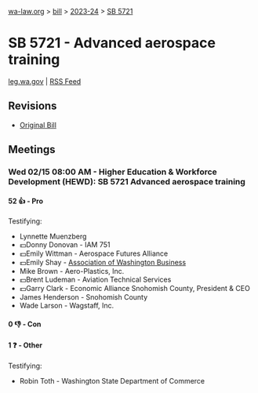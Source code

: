 [wa-law.org](/) > [bill](/bill/) > [2023-24](/bill/2023-24/) > [SB 5721](/bill/2023-24/sb/5721/)

# SB 5721 - Advanced aerospace training
[leg.wa.gov](https://app.leg.wa.gov/billsummary?BillNumber=5721&Year=2023&Initiative=false) | [RSS Feed](./rss.xml)

## Revisions
* [Original Bill](1/)

## Meetings
### Wed 02/15 08:00 AM - Higher Education & Workforce Development (HEWD): SB 5721 Advanced aerospace training
#### 52 👍 - Pro
Testifying:
* Lynnette Muenzberg
* 💵Donny Donovan - IAM 751
* 💵Emily Wittman - Aerospace Futures Alliance
* 💵Emily Shay - [Association of Washington Business](/org/association_of_washington_business/)
* Mike Brown - Aero-Plastics, Inc.
* 💵Brent Ludeman - Aviation Technical Services
* 💵Garry Clark - Economic Alliance Snohomish County, President & CEO
* James Henderson - Snohomish County
* Wade Larson - Wagstaff, Inc.

#### 0 👎 - Con

#### 1 ❓ - Other
Testifying:
* Robin Toth - Washington State Department of Commerce
